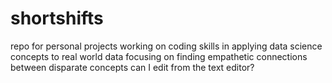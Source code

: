 # shortshifts
repo for personal projects
working on coding skills in applying data science concepts to real world data
focusing on finding empathetic connections between disparate concepts
can I edit from the text editor? 